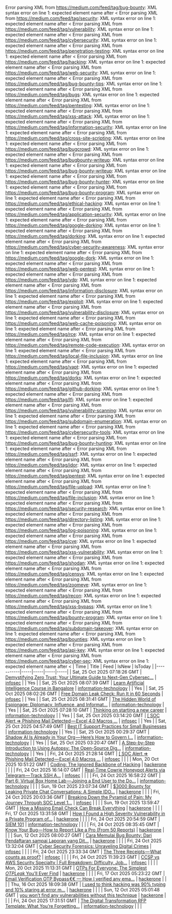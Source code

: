 Error parsing XML from https://medium.com/feed/tag/bug-bounty: XML syntax error on line 1: expected element name after <
Error parsing XML from https://medium.com/feed/tag/security: XML syntax error on line 1: expected element name after <
Error parsing XML from https://medium.com/feed/tag/vulnerability: XML syntax error on line 1: expected element name after <
Error parsing XML from https://medium.com/feed/tag/cybersecurity: XML syntax error on line 1: expected element name after <
Error parsing XML from https://medium.com/feed/tag/penetration-testing: XML syntax error on line 1: expected element name after <
Error parsing XML from https://medium.com/feed/tag/hacking: XML syntax error on line 1: expected element name after <
Error parsing XML from https://medium.com/feed/tag/web-security: XML syntax error on line 1: expected element name after <
Error parsing XML from https://medium.com/feed/tag/bug-bounty-tips: XML syntax error on line 1: expected element name after <
Error parsing XML from https://medium.com/feed/tag/bugs: XML syntax error on line 1: expected element name after <
Error parsing XML from https://medium.com/feed/tag/pentesting: XML syntax error on line 1: expected element name after <
Error parsing XML from https://medium.com/feed/tag/xss-attack: XML syntax error on line 1: expected element name after <
Error parsing XML from https://medium.com/feed/tag/information-security: XML syntax error on line 1: expected element name after <
Error parsing XML from https://medium.com/feed/tag/cross-site-scripting: XML syntax error on line 1: expected element name after <
Error parsing XML from https://medium.com/feed/tag/bugcrowd: XML syntax error on line 1: expected element name after <
Error parsing XML from https://medium.com/feed/tag/bugbounty-writeup: XML syntax error on line 1: expected element name after <
Error parsing XML from https://medium.com/feed/tag/bug-bounty-writeup: XML syntax error on line 1: expected element name after <
Error parsing XML from https://medium.com/feed/tag/bug-bounty-hunter: XML syntax error on line 1: expected element name after <
Error parsing XML from https://medium.com/feed/tag/bug-bounty-program: XML syntax error on line 1: expected element name after <
Error parsing XML from https://medium.com/feed/tag/ethical-hacking: XML syntax error on line 1: expected element name after <
Error parsing XML from https://medium.com/feed/tag/application-security: XML syntax error on line 1: expected element name after <
Error parsing XML from https://medium.com/feed/tag/google-dorking: XML syntax error on line 1: expected element name after <
Error parsing XML from https://medium.com/feed/tag/dorking: XML syntax error on line 1: expected element name after <
Error parsing XML from https://medium.com/feed/tag/cyber-security-awareness: XML syntax error on line 1: expected element name after <
Error parsing XML from https://medium.com/feed/tag/google-dork: XML syntax error on line 1: expected element name after <
Error parsing XML from https://medium.com/feed/tag/web-pentest: XML syntax error on line 1: expected element name after <
Error parsing XML from https://medium.com/feed/tag/vdp: XML syntax error on line 1: expected element name after <
Error parsing XML from https://medium.com/feed/tag/information-disclosure: XML syntax error on line 1: expected element name after <
Error parsing XML from https://medium.com/feed/tag/exploit: XML syntax error on line 1: expected element name after <
Error parsing XML from https://medium.com/feed/tag/vulnerability-disclosure: XML syntax error on line 1: expected element name after <
Error parsing XML from https://medium.com/feed/tag/web-cache-poisoning: XML syntax error on line 1: expected element name after <
Error parsing XML from https://medium.com/feed/tag/rce: XML syntax error on line 1: expected element name after <
Error parsing XML from https://medium.com/feed/tag/remote-code-execution: XML syntax error on line 1: expected element name after <
Error parsing XML from https://medium.com/feed/tag/local-file-inclusion: XML syntax error on line 1: expected element name after <
Error parsing XML from https://medium.com/feed/tag/vapt: XML syntax error on line 1: expected element name after <
Error parsing XML from https://medium.com/feed/tag/dorks: XML syntax error on line 1: expected element name after <
Error parsing XML from https://medium.com/feed/tag/github-dorking: XML syntax error on line 1: expected element name after <
Error parsing XML from https://medium.com/feed/tag/lfi: XML syntax error on line 1: expected element name after <
Error parsing XML from https://medium.com/feed/tag/vulnerability-scanning: XML syntax error on line 1: expected element name after <
Error parsing XML from https://medium.com/feed/tag/subdomain-enumeration: XML syntax error on line 1: expected element name after <
Error parsing XML from https://medium.com/feed/tag/cybersecurity-tools: XML syntax error on line 1: expected element name after <
Error parsing XML from https://medium.com/feed/tag/bug-bounty-hunting: XML syntax error on line 1: expected element name after <
Error parsing XML from https://medium.com/feed/tag/ssrf: XML syntax error on line 1: expected element name after <
Error parsing XML from https://medium.com/feed/tag/idor: XML syntax error on line 1: expected element name after <
Error parsing XML from https://medium.com/feed/tag/pentest: XML syntax error on line 1: expected element name after <
Error parsing XML from https://medium.com/feed/tag/file-upload: XML syntax error on line 1: expected element name after <
Error parsing XML from https://medium.com/feed/tag/file-inclusion: XML syntax error on line 1: expected element name after <
Error parsing XML from https://medium.com/feed/tag/security-research: XML syntax error on line 1: expected element name after <
Error parsing XML from https://medium.com/feed/tag/directory-listing: XML syntax error on line 1: expected element name after <
Error parsing XML from https://medium.com/feed/tag/log-poisoning: XML syntax error on line 1: expected element name after <
Error parsing XML from https://medium.com/feed/tag/cve: XML syntax error on line 1: expected element name after <
Error parsing XML from https://medium.com/feed/tag/xss-vulnerability: XML syntax error on line 1: expected element name after <
Error parsing XML from https://medium.com/feed/tag/shodan: XML syntax error on line 1: expected element name after <
Error parsing XML from https://medium.com/feed/tag/censys: XML syntax error on line 1: expected element name after <
Error parsing XML from https://medium.com/feed/tag/zoomeye: XML syntax error on line 1: expected element name after <
Error parsing XML from https://medium.com/feed/tag/recon: XML syntax error on line 1: expected element name after <
Error parsing XML from https://medium.com/feed/tag/xss-bypass: XML syntax error on line 1: expected element name after <
Error parsing XML from https://medium.com/feed/tag/bounty-program: XML syntax error on line 1: expected element name after <
Error parsing XML from https://medium.com/feed/tag/subdomain-takeover: XML syntax error on line 1: expected element name after <
Error parsing XML from https://medium.com/feed/tag/bounties: XML syntax error on line 1: expected element name after <
Error parsing XML from https://medium.com/feed/tag/api-key: XML syntax error on line 1: expected element name after <
Error parsing XML from https://medium.com/feed/tag/cyber-sec: XML syntax error on line 1: expected element name after <
| Time | Title | Feed | IsNew | IsToday |
|-----------|-----|-----|-----|-----|
| Sat, 25 Oct 2025 07:18:26 GMT | [Demystifying Zero Trust: Your Ultimate Guide to Next-Gen Cybersec...](https://freedium.cfd/https://medium.com/p/9504265572bc) | [infosec](https://medium.com/feed/tag/infosec) |  | Yes |
| Sat, 25 Oct 2025 08:07:39 GMT | [Learn Artificial Intelligence Course in Bangalore](https://freedium.cfd/https://medium.com/p/a740e0a20778) | [information-technology](https://medium.com/feed/tag/information-technology) |  | Yes |
| Sat, 25 Oct 2025 08:02:26 GMT | [Free Domain Leak Check: Run It in 60 Seconds](https://freedium.cfd/https://medium.com/p/fcc4bccee73d) | [infosec](https://medium.com/feed/tag/infosec) |  | Yes |
| Sat, 25 Oct 2025 08:31:41 GMT | [The Hidden World of Espionage: Diplomacy, Influence, and Informat...](https://freedium.cfd/https://medium.com/p/8995b04a57cc) | [information-technology](https://medium.com/feed/tag/information-technology) |  | Yes |
| Sat, 25 Oct 2025 07:28:10 GMT | [Thinking on starting a new career](https://freedium.cfd/https://medium.com/p/dbaee9bc5fb5) | [information-technology](https://medium.com/feed/tag/information-technology) |  | Yes |
| Sat, 25 Oct 2025 03:14:20 GMT | [\[ SOC Alert => Phishing Mail Detected — Excel 4.0 Macros \...](https://freedium.cfd/https://medium.com/p/86d5185abee6) | [infosec](https://medium.com/feed/tag/infosec) |  | Yes |
| Sat, 25 Oct 2025 04:57:49 GMT | [Best IT Support Practices for Small Businesses](https://freedium.cfd/https://medium.com/p/06bad2415690) | [information-technology](https://medium.com/feed/tag/information-technology) |  | Yes |
| Sat, 25 Oct 2025 00:29:37 GMT | [Shadow AI Is Already in Your Org — Here’s How to Govern I...](https://freedium.cfd/https://medium.com/p/293c85b1473f) | [information-technology](https://medium.com/feed/tag/information-technology) |  | Yes |
| Sat, 25 Oct 2025 03:20:47 GMT | [A Step-by-Step Introduction to Using Autopsy: The Open-Source Dig...](https://freedium.cfd/https://medium.com/p/6c7a03cdfb7f) | [information-technology](https://medium.com/feed/tag/information-technology) |  | Yes |
| Fri, 24 Oct 2025 21:28:14 GMT | [\[ SOC Alert => Phishing Mail Detected — Excel 4.0 Macros \...](https://freedium.cfd/https://medium.com/p/81377f9b708a) | [infosec](https://medium.com/feed/tag/infosec) |  |  |
| Mon, 20 Oct 2025 10:51:22 GMT | [Coding: The Ignored Backbone of Hacking](https://freedium.cfd/https://medium.com/p/01fa181b68f6) | [hackerone](https://medium.com/feed/tag/hackerone) |  |  |
| Fri, 24 Oct 2025 16:14:07 GMT | [Real-Time Cowrie Honeypot Alerts via Telegram — Track SSH A...](https://freedium.cfd/https://medium.com/p/58b95c61a56b) | [infosec](https://medium.com/feed/tag/infosec) |  |  |
| Fri, 24 Oct 2025 16:58:22 GMT | [Part 6: Virtual Box Home Lab — Joining a End User to the Do...](https://freedium.cfd/https://medium.com/p/abe38824f590) | [information-technology](https://medium.com/feed/tag/information-technology) |  |  |
| Sun, 19 Oct 2025 23:07:34 GMT | [$3000 Bounty for Leaking Private Chat Conversations: A Simple IDO...](https://freedium.cfd/https://medium.com/p/d5e46c8f5fc5) | [hackerone](https://medium.com/feed/tag/hackerone) |  |  |
| Fri, 24 Oct 2025 20:03:36 GMT | [Breaking Down the Pyramid of Pain: My Journey Through SOC Level 1...](https://freedium.cfd/https://medium.com/p/b844a143d4d9) | [infosec](https://medium.com/feed/tag/infosec) |  |  |
| Sun, 19 Oct 2025 13:59:47 GMT | [How a Missing Email Check Can Break Everything](https://freedium.cfd/https://medium.com/p/c9e97194a551) | [hackerone](https://medium.com/feed/tag/hackerone) |  |  |
| Fri, 17 Oct 2025 13:31:58 GMT | [How I Found a High Severity Vulnerability in a Private Program of...](https://freedium.cfd/https://medium.com/p/bd480536114f) | [hackerone](https://medium.com/feed/tag/hackerone) |  |  |
| Fri, 24 Oct 2025 20:54:59 GMT | [SIEM 101](https://freedium.cfd/https://medium.com/p/40b19e48ad22) | [information-technology](https://medium.com/feed/tag/information-technology) |  |  |
| Fri, 24 Oct 2025 08:35:45 GMT | [Know Your Bug — How to Report Like a Pro (From 50 Reports)](https://freedium.cfd/https://medium.com/p/9a96d66e346f) | [hackerone](https://medium.com/feed/tag/hackerone) |  |  |
| Sun, 12 Oct 2025 08:00:27 GMT | [Cara Memulai Bug Bounty: Dari Pendaftaran sampai Laporan yang Dit...](https://freedium.cfd/https://medium.com/p/5e8aad8bd493) | [hackerone](https://medium.com/feed/tag/hackerone) |  |  |
| Fri, 24 Oct 2025 13:32:04 GMT | [Cyber Security Forensics: Unraveling Digital Crimes](https://freedium.cfd/https://medium.com/p/90487deadf84) | [infosec](https://medium.com/feed/tag/infosec) |  |  |
| Fri, 24 Oct 2025 23:33:34 GMT | [The Three Receipts — What counts as proof?](https://freedium.cfd/https://medium.com/p/68b154566600) | [infosec](https://medium.com/feed/tag/infosec) |  |  |
| Fri, 24 Oct 2025 11:39:23 GMT | [CCSP vs AWS Security Specialty \| Full Breakdown: Difficulty, Job...](https://freedium.cfd/https://medium.com/p/20e910330af2) | [infosec](https://medium.com/feed/tag/infosec) |  |  |
| Mon, 20 Oct 2025 11:13:31 GMT | [OTPs For Everyone: The Simplest $OTP Leak$ You’ll Ever Find](https://freedium.cfd/https://medium.com/p/5ff2d7d9c812) | [hackerone](https://medium.com/feed/tag/hackerone) |  |  |
| Fri, 17 Oct 2025 05:23:22 GMT | [Email Verification OTP Bypass €€ — How I verified any ema...](https://freedium.cfd/https://medium.com/p/470cec0dbca5) | [hackerone](https://medium.com/feed/tag/hackerone) |  |  |
| Thu, 16 Oct 2025 18:09:38 GMT | [I used to think hacking was 90% typing and 10% staring at error m...](https://freedium.cfd/https://medium.com/p/ccd74afe5a14) | [hackerone](https://medium.com/feed/tag/hackerone) |  |  |
| Sun, 12 Oct 2025 05:01:48 GMT | [you won’t find any vulnerabilities without this technique](https://freedium.cfd/https://medium.com/p/65da99920b64) | [hackerone](https://medium.com/feed/tag/hackerone) |  |  |
| Fri, 24 Oct 2025 17:31:51 GMT | [The Digital Transformation RFP Template: What You’re Forgetting...](https://freedium.cfd/https://medium.com/p/d0f8c81ef697) | [information-technology](https://medium.com/feed/tag/information-technology) |  |  |
